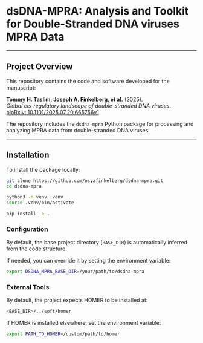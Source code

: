 # dsDNA-MPRA: Analysis and Toolkit for Double-Stranded DNA viruses MPRA Data

---

## Project Overview

This repository contains the code and software developed for the manuscript:

**Tommy H. Taslim, Joseph A. Finkelberg, et al.** (2025).  
*Global cis-regulatory landscape of double-stranded DNA viruses*.  
[bioRxiv: 10.1101/2025.07.20.665756v1](https://www.biorxiv.org/content/10.1101/2025.07.20.665756v1)

The repository includes the `dsdna-mpra` Python package for processing and analyzing MPRA data from double-stranded DNA viruses.

---

## Installation

To install the package locally:

```bash
git clone https://github.com/osyafinkelberg/dsdna-mpra.git
cd dsdna-mpra

python3 -m venv .venv
source .venv/bin/activate

pip install -e .
```

### Configuration

By default, the base project directory (`BASE_DIR`) is automatically inferred from the code structure.

If needed, you can override it by setting the environment variable:

```bash
export DSDNA_MPRA_BASE_DIR=/your/path/to/dsdna-mpra
```

### External Tools

By default, the project expects HOMER to be installed at:

```bash
<BASE_DIR>/../soft/homer
```

If HOMER is installed elsewhere, set the environment variable:

```bash
export PATH_TO_HOMER=/custom/path/to/homer
```
